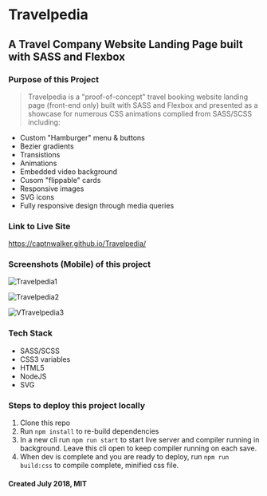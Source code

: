 # Travelpedia

## A Travel Company Website Landing Page built with SASS and Flexbox

### Purpose of this Project

> Travelpedia is a "proof-of-concept" travel booking website landing page (front-end only) built with SASS and Flexbox and presented as a showcase for numerous CSS animations complied from SASS/SCSS including:

- Custom "Hamburger" menu & buttons
- Bezier gradients
- Transistions
- Animations
- Embedded video background
- Cusom "flippable" cards
- Responsive images
- SVG icons
- Fully responsive design through media queries

### Link to Live Site

<https://captnwalker.github.io/Travelpedia/>

### Screenshots (Mobile) of this project

![Travelpedia1](https://raw.github.com/captnwalker/Travelpedia/master/img/vt1.JPG "Travelpedia1")

![Travelpedia2](https://raw.github.com/captnwalker/Travelpedia/master/img/vt2.JPG "Travelpedia2")

![VTravelpedia3](https://raw.github.com/captnwalker/Travelpedia/master/img/vt3.JPG "Travelpedia3")

### Tech Stack

- SASS/SCSS
- CSS3 variables
- HTML5
- NodeJS
- SVG

### Steps to deploy this project locally

1.  Clone this repo
2.  Run `npm install` to re-build dependencies
3.  In a new cli run `npm run start` to start live server and compiler running in background. Leave this cli open to keep compiler running on each save.
4. When dev is complete and you are ready to deploy, run `npm run build:css` to compile complete, minified css file.

#### Created July 2018, MIT
